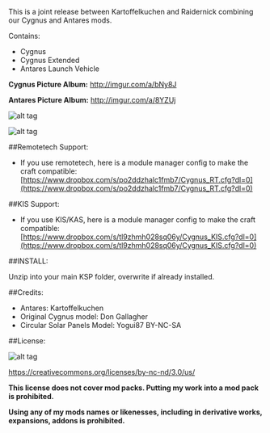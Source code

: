 This is a joint release between Kartoffelkuchen and Raidernick combining our Cygnus and Antares mods.

Contains:

* Cygnus
* Cygnus Extended
* Antares Launch Vehicle

**Cygnus Picture Album:** http://imgur.com/a/bNy8J

**Antares Picture Album:** http://imgur.com/a/8YZUj

![alt tag](http://i.imgur.com/2ymppHW.png)

![alt tag](http://i.imgur.com/ho2wyde.png)


##Remotetech Support:
* If you use remotetech, here is a module manager config to make the craft compatible: [https://www.dropbox.com/s/po2ddzhalc1fmb7/Cygnus_RT.cfg?dl=0](https://www.dropbox.com/s/po2ddzhalc1fmb7/Cygnus_RT.cfg?dl=0)

##KIS Support:
* If you use KIS/KAS, here is a module manager config to make the craft compatible: [https://www.dropbox.com/s/tl9zhmh028sq06y/Cygnus_KIS.cfg?dl=0](https://www.dropbox.com/s/tl9zhmh028sq06y/Cygnus_KIS.cfg?dl=0)

##INSTALL:

Unzip into your main KSP folder, overwrite if already installed.

##Credits:
* Antares: Kartoffelkuchen
* Original Cygnus model: Don Gallagher
* Circular Solar Panels Model: Yogui87 BY-NC-SA

##License:

![alt tag](https://licensebuttons.net/l/by-nc-nd/3.0/88x31.png)

https://creativecommons.org/licenses/by-nc-nd/3.0/us/

**This license does not cover mod packs. Putting my work into a mod pack is prohibited.**

**Using any of my mods names or likenesses, including in derivative works, expansions, addons is prohibited.**
